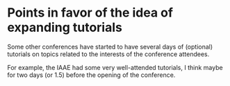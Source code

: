 # Points in favor of the idea of expanding tutorials

Some other conferences have started to have several days of (optional) 
tutorials on topics related to the interests of the conference attendees.

For example, the IAAE had some very well-attended tutorials, I think maybe for two days (or 1.5) before the opening of the conference.


